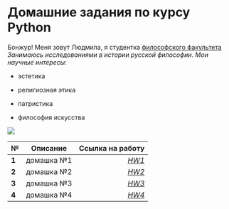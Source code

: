 # Домашние задания по курсу Python
Бонжур! Меня зовут Людмила, я студентка [философского факультета](https://phil.hse.ru/ "БЭСТ")
*Занимаюсь исследованиями в истории русской философии. Мои научные интересы:*
+ эстетика
- религиозная этика
+ патристика
- философия искусства

![](https://s.tcdn.co/1b7/4a0/1b74a08e-acdf-328a-91e7-b0d501d2fd69/20.png)

**№** | **Описание** | **Ссылка на работу**
---|:---:|---:
**1**|домашка №1|[*HW1*](https://github.com/diaboliquevel/python-dh-hw/blob/master/HW1.ipynb)
**2**|домашка №2|[*HW2*](https://github.com/diaboliquevel/python-dh-hw/blob/master/HW2.ipynb)
**3**|домашка №3|[*HW3*](https://github.com/diaboliquevel/python-dh-hw/blob/master/HW3.ipynb)
**4**|домашка №4|[*HW4*](https://github.com/diaboliquevel/python-dh-hw/blob/master/HW4.ipynb)
